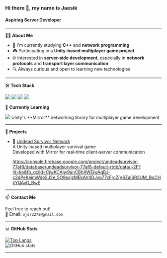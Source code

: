 ### Hi there 👋, my name is Jaesik
#### Aspiring Server Developer

---

🧑‍💻 **About Me**

- 🧠 I'm currently studying **C++** and **network programming**  
- 🎮 Participating in a **Unity-based multiplayer game project**  
- 🌐 Interested in **server-side development**, especially in **network protocols** and **transport layer communication**  
- 🔍 Always curious and open to learning new technologies

---

🛠️ **Tech Stack**

<img src="https://img.shields.io/badge/C-A8B9CC?style=for-the-badge&logo=c&logoColor=white"/>
<img src="https://img.shields.io/badge/C++-00599C?style=for-the-badge&logo=cplusplus&logoColor=white"/>
<img src="https://img.shields.io/badge/C%23-239120?style=for-the-badge&logo=c-sharp&logoColor=white"/>
<img src="https://img.shields.io/badge/Unity-000000?style=for-the-badge&logo=unity&logoColor=white"/>

🧩 **Currently Learning**

<img src="https://img.shields.io/badge/Mirror-008080?style=for-the-badge&logo=unity&logoColor=white"/>  
Unity's **Mirror** networking library for multiplayer game development

---

📂 **Projects**

- 🔗 [Undead Survivor Network](https://github.com/INHA-KEB/Undead_Survivor_Network)  
  A Unity-based multiplayer survival game  
  Developed with Mirror for real-time client-server communication

  https://console.firebase.google.com/project/undeadsurvivor-77af8/database/undeadsurvivor-77af8-default-rtdb/data/~2F?hl=ko&fb_gclid=CjwKCAjw9anCBhAWEiwAqBJ-c3dPeKeimWde2J2e_5O9scjzMEkAV4DJyp77cFrcZjV6ZaiSR2UM_BoCHkYQAvD_BwE

---

📫 **Contact Me**

Feel free to reach out!  
📧 Email: `ojs72272@gmail.com`

---

📊 **GitHub Stats**

[![Top Langs](https://github-readme-stats.vercel.app/api/top-langs/?username=Oh-Jaesik&layout=compact)](https://github.com/anuraghazra/github-readme-stats)  
![GitHub stats](https://github-readme-stats.vercel.app/api?username=Oh-Jaesik&show_icons=true)

---
